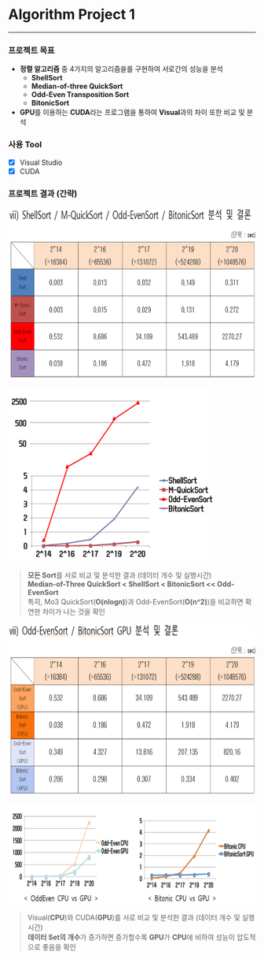 # Algorithm Project 1
* * *
### 프로젝트 목표
* **정렬 알고리즘** 중 4가지의 알고리즘을를 구현하여 서로간의 성능을 분석  
  * **ShellSort**  
  * **Median-of-three QuickSort**  
  * **Odd-Even Transposition Sort**  
  * **BitonicSort**  
* **GPU**를 이용하는 **CUDA**라는 프로그램을 통하여 **Visual**과의 차이 또한 비교 및 분석
### 사용 Tool
- [x] Visual Studio  
- [x] CUDA  
### 프로젝트 결과 (간략)
<img src="/image/d1.png" width="700px" height="350px" alt="BlockDiagram"></img><br/><br/>
<img src="/image/d2.png" width="420px" height="350px" alt="BlockDiagram"></img><br/>
> **모든 Sort**를 서로 비교 및 분석한 결과 (데이터 개수 및 실행시간)  
> **Median-of-Three QuickSort < ShellSort < BitonicSort << Odd-EvenSort**  
> 특히, Mo3 QuickSort(**O(nlogn)**)과 Odd-EvenSort(**O(n^2)**)을 비교하면 확연한 차이가 나는 것을 확인  

<img src="/image/d3.png" width="700px" height="350px" alt="BlockDiagram"></img><br/><br/>
<img src="/image/d4.png" width="600px" height="200px" alt="BlockDiagram"></img><br/>
> Visual(**CPU**)와 CUDA(**GPU**)를 서로 비교 및 분석한 결과 (데이터 개수 및 실행시간)  
> **데이터 Set의 개수**가 증가하면 증가할수록 **GPU**가 **CPU**에 비하여 성능이 압도적으로 좋음을 확인
